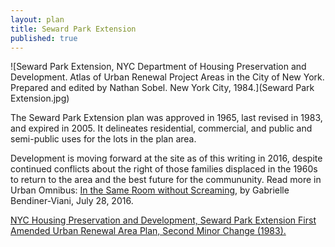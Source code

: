 ```yaml
---
layout: plan
title: Seward Park Extension
published: true
---
```


<!---![Seward Park Extension, NYC Department of Housing Preservation and Development. Community Development Progress Report: 1968. Prepared and edited by Nathan Sobel. New York City, 1968.](Seward Park Ex 1968 I.png)
![Seward Park Extension, NYC Department of Housing Preservation and Development. Community Development Progress Report: 1968. Prepared and edited by Nathan Sobel. New York City, 1968.](Seward Park Ex 1968 II.png)-->
![Seward Park Extension, NYC Department of Housing Preservation and Development. Atlas of Urban Renewal Project Areas in the City of New York. Prepared and edited by Nathan Sobel. New York City, 1984.](Seward Park Extension.jpg)

The Seward Park Extension plan was approved in 1965, last revised in 1983, and expired in 2005. It delineates residential, commercial, and public and semi-public uses for the lots in the plan area.

Development is moving forward at the site as of this writing in 2016, despite continued conflicts about the right of those families displaced in the 1960s to return to the area and the best future for the commununity. Read more in Urban Omnibus: [In the Same Room without Screaming]( http://urbanomnibus.net/2016/07/in-the-same-room-without-screaming/), by Gabrielle Bendiner-Viani, July 28, 2016.

[NYC Housing Preservation and Development,  Seward Park Extension First Amended Urban Renewal Area Plan, Second Minor Change (1983).](https://www.nyc.gov/assets/hpd/downloads/pdfs/services/seward-park-extension-first-amended-urp-second-minor-change.pdf)
